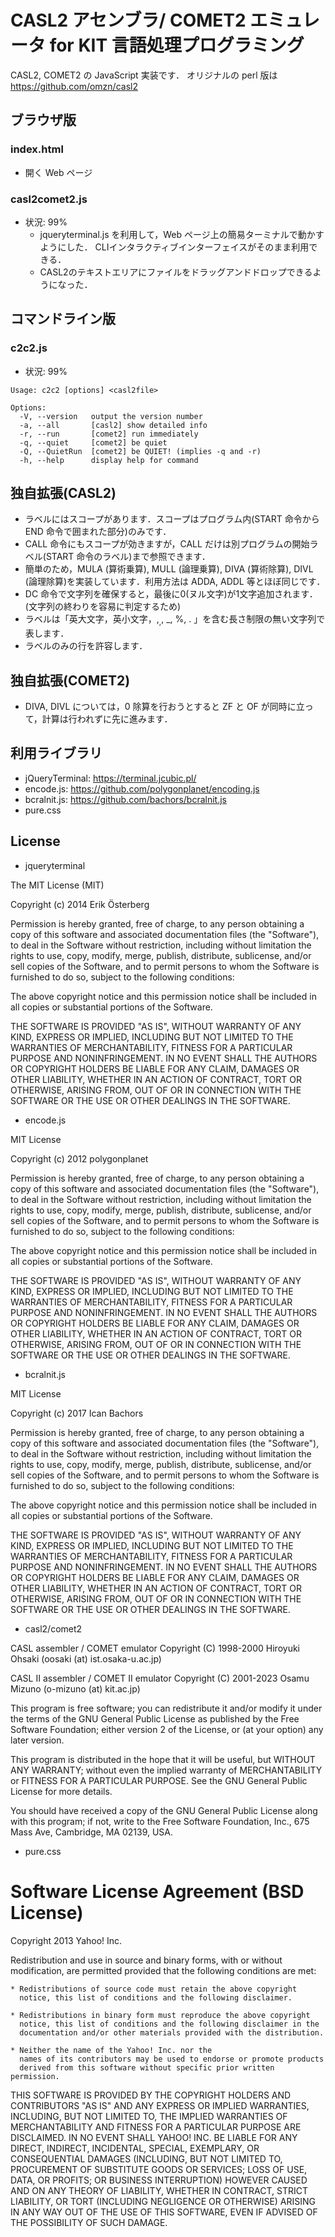 # CASL2 アセンブラ/ COMET2 エミュレータ for KIT 言語処理プログラミング

CASL2, COMET2 の JavaScript 実装です．
オリジナルの perl 版は https://github.com/omzn/casl2

## ブラウザ版

### index.html

* 開く Web ページ

### casl2comet2.js

* 状況: 99%
  * jqueryterminal.js を利用して，Web ページ上の簡易ターミナルで動かすようにした． 
    CLIインタラクティブインターフェイスがそのまま利用できる．
  * CASL2のテキストエリアにファイルをドラッグアンドドロップできるようになった．

## コマンドライン版

### c2c2.js

* 状況: 99%
```
Usage: c2c2 [options] <casl2file>

Options:
  -V, --version   output the version number
  -a, --all       [casl2] show detailed info
  -r, --run       [comet2] run immediately  
  -q, --quiet     [comet2] be quiet 
  -Q, --QuietRun  [comet2] be QUIET! (implies -q and -r)
  -h, --help      display help for command
```  

## 独自拡張(CASL2)

* ラベルにはスコープがあります．スコープはプログラム内(START 命令から END 命令で囲まれた部分)のみです．
* CALL 命令にもスコープが効きますが，CALL だけは別プログラムの開始ラベル(START 命令のラベル)まで参照できます．
* 簡単のため，MULA (算術乗算), MULL (論理乗算), DIVA (算術除算), DIVL (論理除算)を実装しています．利用方法は ADDA, ADDL 等とほぼ同じです．
* DC 命令で文字列を確保すると，最後に0(ヌル文字)が1文字追加されます．(文字列の終わりを容易に判定するため)
* ラベルは「英大文字，英小文字，$, _, %, . 」のいずれかで始まり，「英大文字，英小文字，数字，$, _, %, . 」を含む長さ制限の無い文字列で表します．
* ラベルのみの行を許容します．

## 独自拡張(COMET2)

* DIVA, DIVL については，0 除算を行おうとすると ZF と OF が同時に立って，計算は行われずに先に進みます．

## 利用ライブラリ

* jQueryTerminal: https://terminal.jcubic.pl/
* encode.js: https://github.com/polygonplanet/encoding.js
* bcralnit.js: https://github.com/bachors/bcralnit.js
* pure.css

## License

* jqueryterminal

The MIT License (MIT)

Copyright (c) 2014 Erik Österberg

Permission is hereby granted, free of charge, to any person obtaining a copy of this software and associated documentation files (the "Software"), to deal in the Software without restriction, including without limitation the rights to use, copy, modify, merge, publish, distribute, sublicense, and/or sell copies of the Software, and to permit persons to whom the Software is furnished to do so, subject to the following conditions:

The above copyright notice and this permission notice shall be included in all copies or substantial portions of the Software.

THE SOFTWARE IS PROVIDED "AS IS", WITHOUT WARRANTY OF ANY KIND, EXPRESS OR IMPLIED, INCLUDING BUT NOT LIMITED TO THE WARRANTIES OF MERCHANTABILITY, FITNESS FOR A PARTICULAR PURPOSE AND NONINFRINGEMENT. IN NO EVENT SHALL THE AUTHORS OR COPYRIGHT HOLDERS BE LIABLE FOR ANY CLAIM, DAMAGES OR OTHER LIABILITY, WHETHER IN AN ACTION OF CONTRACT, TORT OR OTHERWISE, ARISING FROM, OUT OF OR IN CONNECTION WITH THE SOFTWARE OR THE USE OR OTHER DEALINGS IN THE SOFTWARE.

* encode.js

MIT License

Copyright (c) 2012 polygonplanet

Permission is hereby granted, free of charge, to any person obtaining a copy
of this software and associated documentation files (the "Software"), to deal
in the Software without restriction, including without limitation the rights
to use, copy, modify, merge, publish, distribute, sublicense, and/or sell
copies of the Software, and to permit persons to whom the Software is
furnished to do so, subject to the following conditions:

The above copyright notice and this permission notice shall be included in all
copies or substantial portions of the Software.

THE SOFTWARE IS PROVIDED "AS IS", WITHOUT WARRANTY OF ANY KIND, EXPRESS OR
IMPLIED, INCLUDING BUT NOT LIMITED TO THE WARRANTIES OF MERCHANTABILITY,
FITNESS FOR A PARTICULAR PURPOSE AND NONINFRINGEMENT. IN NO EVENT SHALL THE
AUTHORS OR COPYRIGHT HOLDERS BE LIABLE FOR ANY CLAIM, DAMAGES OR OTHER
LIABILITY, WHETHER IN AN ACTION OF CONTRACT, TORT OR OTHERWISE, ARISING FROM,
OUT OF OR IN CONNECTION WITH THE SOFTWARE OR THE USE OR OTHER DEALINGS IN THE
SOFTWARE.

* bcralnit.js

MIT License

Copyright (c) 2017 Ican Bachors

Permission is hereby granted, free of charge, to any person obtaining a copy
of this software and associated documentation files (the "Software"), to deal
in the Software without restriction, including without limitation the rights
to use, copy, modify, merge, publish, distribute, sublicense, and/or sell
copies of the Software, and to permit persons to whom the Software is
furnished to do so, subject to the following conditions:

The above copyright notice and this permission notice shall be included in all
copies or substantial portions of the Software.

THE SOFTWARE IS PROVIDED "AS IS", WITHOUT WARRANTY OF ANY KIND, EXPRESS OR
IMPLIED, INCLUDING BUT NOT LIMITED TO THE WARRANTIES OF MERCHANTABILITY,
FITNESS FOR A PARTICULAR PURPOSE AND NONINFRINGEMENT. IN NO EVENT SHALL THE
AUTHORS OR COPYRIGHT HOLDERS BE LIABLE FOR ANY CLAIM, DAMAGES OR OTHER
LIABILITY, WHETHER IN AN ACTION OF CONTRACT, TORT OR OTHERWISE, ARISING FROM,
OUT OF OR IN CONNECTION WITH THE SOFTWARE OR THE USE OR OTHER DEALINGS IN THE
SOFTWARE.

* casl2/comet2

CASL assembler / COMET emulator
Copyright (C) 1998-2000 Hiroyuki Ohsaki (oosaki (at) ist.osaka-u.ac.jp)

CASL II assembler / COMET II emulator
Copyright (C) 2001-2023 Osamu Mizuno (o-mizuno (at) kit.ac.jp)

This program is free software; you can redistribute it and/or modify it
under the terms of the GNU General Public License as published by the
Free Software Foundation; either version 2 of the License, or (at your
option) any later version.

This program is distributed in the hope that it will be useful, but
WITHOUT ANY WARRANTY; without even the implied warranty of
MERCHANTABILITY or FITNESS FOR A PARTICULAR PURPOSE. See the GNU General
Public License for more details.

You should have received a copy of the GNU General Public License along
with this program; if not, write to the Free Software Foundation, Inc.,
675 Mass Ave, Cambridge, MA 02139, USA.

* pure.css

Software License Agreement (BSD License)
========================================

Copyright 2013 Yahoo! Inc.

Redistribution and use in source and binary forms, with or without
modification, are permitted provided that the following conditions are met:

    * Redistributions of source code must retain the above copyright
      notice, this list of conditions and the following disclaimer.

    * Redistributions in binary form must reproduce the above copyright
      notice, this list of conditions and the following disclaimer in the
      documentation and/or other materials provided with the distribution.

    * Neither the name of the Yahoo! Inc. nor the
      names of its contributors may be used to endorse or promote products
      derived from this software without specific prior written permission.

THIS SOFTWARE IS PROVIDED BY THE COPYRIGHT HOLDERS AND CONTRIBUTORS "AS IS" AND
ANY EXPRESS OR IMPLIED WARRANTIES, INCLUDING, BUT NOT LIMITED TO, THE IMPLIED
WARRANTIES OF MERCHANTABILITY AND FITNESS FOR A PARTICULAR PURPOSE ARE
DISCLAIMED. IN NO EVENT SHALL YAHOO! INC. BE LIABLE FOR ANY
DIRECT, INDIRECT, INCIDENTAL, SPECIAL, EXEMPLARY, OR CONSEQUENTIAL DAMAGES
(INCLUDING, BUT NOT LIMITED TO, PROCUREMENT OF SUBSTITUTE GOODS OR SERVICES;
LOSS OF USE, DATA, OR PROFITS; OR BUSINESS INTERRUPTION) HOWEVER CAUSED AND
ON ANY THEORY OF LIABILITY, WHETHER IN CONTRACT, STRICT LIABILITY, OR TORT
(INCLUDING NEGLIGENCE OR OTHERWISE) ARISING IN ANY WAY OUT OF THE USE OF THIS
SOFTWARE, EVEN IF ADVISED OF THE POSSIBILITY OF SUCH DAMAGE.